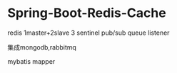 # Spring-Boot-Redis-Cache

redis 1master+2slave 
3 sentinel 
pub/sub
queue listener

集成mongodb,rabbitmq

mybatis mapper
